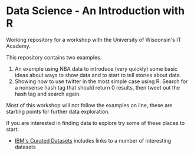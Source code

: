 Data Science - An Introduction with R
================

Working repository for a workshop with the University of Wisconsin's IT Academy.

This repository contains two examples.

1.  An example using NBA data to introduce (very quickly) some basic ideas about ways to show data and to start to tell stories about data.
2.  Showing how to use twitter in the most simple case using R.  Search for a nonsense hash tag that should return 0 results, then tweet out the hash tag and search again.
  
Most of this workshop will not follow the examples on line, these are starting points for further data exploration.

If you are interested in finding data to explore try some of these places to start:

* [IBM's Curated Datasets](http://ibmhadoop.challengepost.com/details/data) includes links to a number of interesting datasets
